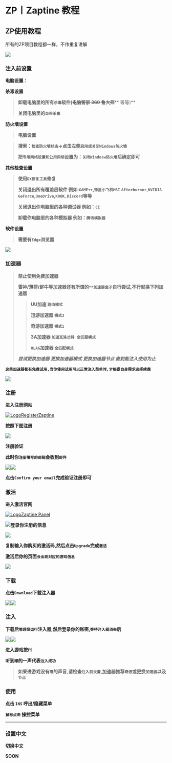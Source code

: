 # ZP丨Zaptine 教程

## ZP使用教程

所有的ZP项目教程都一样，不作重复讲解

![](https://docs.hzz.im/\~gitbook/image?url=https%3A%2F%2F1382592200-files.gitbook.io%2F%7E%2Ffiles%2Fv0%2Fb%2Fgitbook-x-prod.appspot.com%2Fo%2Fspaces%252F7YXEHggLzaiKwZjRSOD4%252Fuploads%252FNrMszdPCUkfEGPaIOUKT%252FZaptine.png%3Falt%3Dmedia%26token%3Dfd5a7abe-6ff6-4f67-8c76-331f4fbd7207\&width=768\&dpr=4\&quality=100\&sign=71bceeb6\&sv=1)

### 注入前设置 <a href="#zhu-ru-qian-she-zhi" id="zhu-ru-qian-she-zhi"></a>

**电脑设置：**

**杀毒设置**

> **卸载电脑里的所有`杀毒`软件(**~~**电脑管家 360 鲁大师**~~** 等等)**
>
> **关闭电脑里的`自带杀毒`**

**防火墙设置**

> **电脑设置**

> **搜索：`检查防火墙状态`→点击左侧`启用或关闭Windows防火墙`**
>
> **把`专用网络设置和公用网络`设置为：`关闭Windosw防火墙`后确定即可**

**其他检查设置**

> **使用`DX修复工具`修复**
>
> **关闭退出所有覆盖层软件 例如:`GAME++`,`微星小飞机MSI`** **`Afterburner`,`NVIDIA GeForce`,`OneDrive`,`KOOK,Discord`等等**
>
> **关闭退出你电脑里的各种调试器 例如：`CE`**
>
> **卸载你电脑里的各种模拟器 例如：`腾讯模拟器`**

**软件设置**

> **需要有`Edge`浏览器**

![](https://docs.hzz.im/\~gitbook/image?url=https%3A%2F%2F1382592200-files.gitbook.io%2F%7E%2Ffiles%2Fv0%2Fb%2Fgitbook-x-prod.appspot.com%2Fo%2Fspaces%252F7YXEHggLzaiKwZjRSOD4%252Fuploads%252FhnBDG5aZFJrN3LUJ6VSq%252Fimage.png%3Falt%3Dmedia%26token%3Da7516659-9b91-4f4c-925f-d69b67340e58\&width=300\&dpr=4\&quality=100\&sign=6629609b\&sv=1)

### **加速器** <a href="#jia-su-qi" id="jia-su-qi"></a>

> **禁止使用免费加速器**
>
> **雷神/薄荷/鲜牛等加速器还有所谓的`**加速器盒子`自行尝试,不行就换下列加速器**
>
> > **UU加速 `路由模式`**
> >
> > **迅游加速器 `模式3`**
> >
> > **奇游加速器 `模式1`**
> >
> > **3A加速器 `加速瓦洛兰特 全区服模式`**
> >
> > **`8LAG`加速器 `全匹配模式`**
>
> _**尝试更换加速器 更换加速器模式 更换加速器节点 直到能注入使用为止**_

**`这些加速器都有免费试用,当你使用试用可以正常注入菜单时,才根据自身需求选择续费`**

![](https://docs.hzz.im/\~gitbook/image?url=https%3A%2F%2Fdocs.hzz.im%2F%7Egitbook%2Fimage%3Furl%3Dhttps%3A%252F%252F1382592200-files.gitbook.io%252F%257E%252Ffiles%252Fv0%252Fb%252Fgitbook-x-prod.appspot.com%252Fo%252Fspaces%25252F7YXEHggLzaiKwZjRSOD4%25252Fuploads%25252FkTGNj46xAioyfQtHDwNa%25252F3A%2525E5%25258A%2525A0%2525E9%252580%25259F%2525E5%252599%2525A8%2525E3%252580%252581.png%253Falt%3Dmedia%2526token%3Db6a348f1-da2a-487f-b447-7d7de61ccd67%26width%3D768%26dpr%3D4%26quality%3D100%26sign%3D2225a86536039caa5c3540f578ce24f9d6aa55ec0ed9b625128e3165e59e2d1d\&width=768\&dpr=4\&quality=100\&sign=15164ce5\&sv=1)

### 注册 <a href="#zhu-ce" id="zhu-ce"></a>

**进入注册网站**

[![Logo](https://forum.zaptine.com/data/assets/logo/favicon-3.png)RegisterZaptine](https://forum.zaptine.com/register/)

**按照下图注册**

![](https://docs.hzz.im/\~gitbook/image?url=https%3A%2F%2F1382592200-files.gitbook.io%2F%7E%2Ffiles%2Fv0%2Fb%2Fgitbook-x-prod.appspot.com%2Fo%2Fspaces%252F7YXEHggLzaiKwZjRSOD4%252Fuploads%252FzqWBokZm9e8qRbWveT0X%252Fzp%25E6%25B3%25A8%25E5%2586%258C.png%3Falt%3Dmedia%26token%3De84b2dda-dc9f-4c5c-b3c0-10c18dbdf87a\&width=768\&dpr=4\&quality=100\&sign=dcfe5e86\&sv=1)

**注册验证**

**此时你`注册填写的邮箱`会收到`邮件`**

![](https://docs.hzz.im/\~gitbook/image?url=https%3A%2F%2F1382592200-files.gitbook.io%2F%7E%2Ffiles%2Fv0%2Fb%2Fgitbook-x-prod.appspot.com%2Fo%2Fspaces%252F7YXEHggLzaiKwZjRSOD4%252Fuploads%252F9owyt7UPeed3B3nNMwHJ%252Fphoto\_2024-03-15\_17-14-46.jpg%3Falt%3Dmedia%26token%3De4f51334-5a0e-4ffa-8127-1e4a73f4e4b5\&width=768\&dpr=4\&quality=100\&sign=f6bb6ec0\&sv=1)![](https://docs.hzz.im/\~gitbook/image?url=https%3A%2F%2F1382592200-files.gitbook.io%2F%7E%2Ffiles%2Fv0%2Fb%2Fgitbook-x-prod.appspot.com%2Fo%2Fspaces%252F7YXEHggLzaiKwZjRSOD4%252Fuploads%252F3lM60hLlBrEdzdYRbEER%252Fphoto\_2024-03-15\_17-14-49.jpg%3Falt%3Dmedia%26token%3D0ba2bb94-6ebc-4078-853b-fb21b3c4a223\&width=768\&dpr=4\&quality=100\&sign=57774d6d\&sv=1)

**点击`Confirm your email`完成验证注册即可**

### 激活 <a href="#ji-huo" id="ji-huo"></a>

**进入激活官网**

[![Logo](https://panel.zaptine.com/assets/favicon.ico)Zaptine Panel](https://panel.zaptine.com)

![](https://docs.hzz.im/\~gitbook/image?url=https%3A%2F%2F1382592200-files.gitbook.io%2F%7E%2Ffiles%2Fv0%2Fb%2Fgitbook-x-prod.appspot.com%2Fo%2Fspaces%252F7YXEHggLzaiKwZjRSOD4%252Fuploads%252FOnSrSFl9U4FcPeYGGBp7%252Fimage.png%3Falt%3Dmedia%26token%3Daf63d1a6-8e70-4e11-99ed-192a076ffdec\&width=768\&dpr=4\&quality=100\&sign=ab23d72a\&sv=1)**登录你注册的信息**

![](https://docs.hzz.im/\~gitbook/image?url=https%3A%2F%2F1382592200-files.gitbook.io%2F%7E%2Ffiles%2Fv0%2Fb%2Fgitbook-x-prod.appspot.com%2Fo%2Fspaces%252F7YXEHggLzaiKwZjRSOD4%252Fuploads%252FtegdmDbrpF5MI1iLTGfE%252Fimage.png%3Falt%3Dmedia%26token%3D2594dc55-0bf7-4c42-91fc-006c380d0c2f\&width=768\&dpr=4\&quality=100\&sign=bbee8154\&sv=1)

**复制输入你购买的激活码,然后点击`Upgrade`完成`激活`**

**激活后你的页面`会出现对应的游戏信息`**

![](https://docs.hzz.im/\~gitbook/image?url=https%3A%2F%2F1382592200-files.gitbook.io%2F%7E%2Ffiles%2Fv0%2Fb%2Fgitbook-x-prod.appspot.com%2Fo%2Fspaces%252F7YXEHggLzaiKwZjRSOD4%252Fuploads%252FPjq54MxbGfPmucbz1oKU%252Fimage.png%3Falt%3Dmedia%26token%3Dc3569a56-fed9-4c9a-99a1-e7e774cb19c3\&width=768\&dpr=4\&quality=100\&sign=f2b46b23\&sv=1)

### 下载 <a href="#xia-zai" id="xia-zai"></a>

**点击`Download`下载注入器**

![](https://docs.hzz.im/\~gitbook/image?url=https%3A%2F%2F1382592200-files.gitbook.io%2F%7E%2Ffiles%2Fv0%2Fb%2Fgitbook-x-prod.appspot.com%2Fo%2Fspaces%252F7YXEHggLzaiKwZjRSOD4%252Fuploads%252Fzzk3zxQf1neYlx66HRwl%252Fimage.png%3Falt%3Dmedia%26token%3Df6fb0ef0-a6fb-45d1-ae92-f021de5cf216\&width=768\&dpr=4\&quality=100\&sign=56023c6a\&sv=1)![](https://docs.hzz.im/\~gitbook/image?url=https%3A%2F%2F1382592200-files.gitbook.io%2F%7E%2Ffiles%2Fv0%2Fb%2Fgitbook-x-prod.appspot.com%2Fo%2Fspaces%252F7YXEHggLzaiKwZjRSOD4%252Fuploads%252FEaKvMjNwnANVRZf3ndar%252Fimage.png%3Falt%3Dmedia%26token%3D47611328-dfc4-495f-a84e-d5ecfeb4d0f3\&width=768\&dpr=4\&quality=100\&sign=180f0f99\&sv=1)

### 注入 <a href="#zhu-ru" id="zhu-ru"></a>

**下载后`管理员运行`注入器,然后登录你的账密,`等待注入器消失`后**

![](https://docs.hzz.im/\~gitbook/image?url=https%3A%2F%2F1382592200-files.gitbook.io%2F%7E%2Ffiles%2Fv0%2Fb%2Fgitbook-x-prod.appspot.com%2Fo%2Fspaces%252F7YXEHggLzaiKwZjRSOD4%252Fuploads%252FD9pog7NUt3BgNk7ziBT9%252Fimage.png%3Falt%3Dmedia%26token%3D1102467b-c932-4480-b8b0-ba6623a448eb\&width=768\&dpr=4\&quality=100\&sign=4f94b58c\&sv=1)![](https://docs.hzz.im/\~gitbook/image?url=https%3A%2F%2F1382592200-files.gitbook.io%2F%7E%2Ffiles%2Fv0%2Fb%2Fgitbook-x-prod.appspot.com%2Fo%2Fspaces%252F7YXEHggLzaiKwZjRSOD4%252Fuploads%252FEPkCXQ6LdGmeAYuZmtMw%252Fimage.png%3Falt%3Dmedia%26token%3De49bb6e8-132e-4ecf-b23b-2f0e3afe2e42\&width=768\&dpr=4\&quality=100\&sign=552414cc\&sv=1)

**进入游戏按`F5`**

**听到`嘟`的一声代表`注入成功`**

> **如果进游戏没有`嘟`的声音,请检查`注入前设置`,加速器推荐`奇游`或更换`加速器`以及`节点`**

### **使用** <a href="#shi-yong" id="shi-yong"></a>

**点击 `INS` 呼出/隐藏菜单**

**`鼠标点击` 操控菜单**

***

### 设置中文 <a href="#she-zhi-zhong-wen" id="she-zhi-zhong-wen"></a>

**切换中文**

**SOON**
